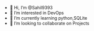 - 👋 Hi, I’m @Sahil9393
- 👀 I’m interested in DevOps
- 🌱 I’m currently learning python,SQLite
- 💞️ I’m looking to collaborate on Projects

<!---
Sahil9393/Sahil9393 is a ✨ special ✨ repository because its `README.md` (this file) appears on your GitHub profile.
You can click the Preview link to take a look at your changes.
--->
